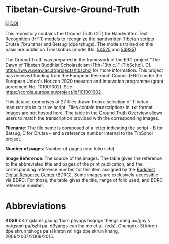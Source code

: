 # Tibetan-Cursive-Ground-Truth

[![DOI](https://zenodo.org/badge/731575798.svg)](https://zenodo.org/doi/10.5281/zenodo.10450634)

This repository contains the Ground Truth (GT) for Handwritten Text Recognition (HTR) models to recognize the handwritten Tibetan scripts Drutsa ('bru tsha) and Betsug (dpe tshugs). The models trained on this basis are public on Transkribus (model IDs: [54525](https://readcoop.eu/model/tibetan-cursive-drutsa/) and [54935](https://readcoop.eu/model/tibetan-cursive-betsug/)).

The Ground Truth was prepared in the framework of the ERC  project "The Dawn of Tibetan Buddhist Scholasticism (11th-13th c.)" (TibSchol). Cf. https://www.oeaw.ac.at/projects/tibschol for more information. This project has received funding from the European Research Council (ERC) under the European Union's Horizon 2020 research and innovation programme (grant agreement No. 101001002). See https://cordis.europa.eu/project/id/101001002.

This dataset comprises of 27 files drawn from a selection of Tibetan manuscripts in cursive script. Files contain transcriptions in .txt format. Images are not hosted here. The table in the [Ground Truth Overview](https://github.com/ERC-TibSchol/Tibetan-Cursive-GT/blob/master/Ground%20Truth%20Overview.csv) allows users to match the transcription provided with the corresponding images. 

**Filename**: The file name is composed of a letter indicating the script – B for Betsug, D for Drutsa – and a reference number internal to the TibSchol project.

**Number of pages**: Number of pages (one folio side).

**Image Reference**: The source of the images. The table gives the reference to the abbreviated title and pages of the print publication, and the corresponding reference number for this item assigned by the [Buddhist Digital Resource Center](https://www.bdrc.io/) (BDRC). Some images are exclusively accessible via BDRC. For those, the table gives the title, range of folio used, and BDRC reference number.  

# Abbreviations
**KDSB** bKaʼ gdams gsung ʼbum phyogs bsgrigs thengs dang po/gnyis pa/gsum pa/bzhi pa. dByangs can lha mo et al. (eds). Chengdu: Si khron dpe skrun tshogs pa si khron mi rigs dpe skrun khang, 2006/2007/2009/2015. 
